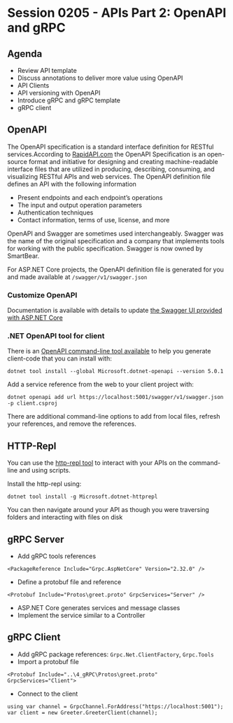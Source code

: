 # Session 0205 - APIs Part 2: OpenAPI and gRPC

## Agenda

* Review API template
* Discuss annotations to deliver more value using OpenAPI
* API Clients
* API versioning with OpenAPI
* Introduce gRPC and gRPC template
* gRPC client

## OpenAPI

The OpenAPI specification is a standard interface definition for RESTful services.According to [RapidAPI.com](https://rapidapi.com/blog/api-glossary/openapi/) the OpenAPI Specification is an open-source format and initiative for designing and creating machine-readable interface files that are utilized in producing, describing, consuming, and visualizing RESTful APIs and web services. The OpenAPI definition file defines an API with the following information

* Present endpoints and each endpoint’s operations
* The input and output operation parameters
* Authentication techniques
* Contact information, terms of use, license, and more

OpenAPI and Swagger are sometimes used interchangeably.  Swagger was the name of the original specification and a company that implements tools for working with the public specification.  Swagger is now owned by SmartBear.

For ASP.NET Core projects, the OpenAPI definition file is generated for you and made available at `/swagger/v1/swagger.json`

### Customize OpenAPI

Documentation is available with details to update [the Swagger UI provided with ASP.NET Core](https://docs.microsoft.com/aspnet/core/tutorials/getting-started-with-swashbuckle?view=aspnetcore-5.0)

### .NET OpenAPI tool for client

There is an [OpenAPI command-line tool available](https://docs.microsoft.com/aspnet/core/web-api/Microsoft.dotnet-openapi?view=aspnetcore-5.0) to help you generate client-code that you can install with:

```
dotnet tool install --global Microsoft.dotnet-openapi --version 5.0.1
```

Add a service reference from the web to your client project with:

```
dotnet openapi add url https://localhost:5001/swagger/v1/swagger.json -p client.csproj
```

There are additional command-line options to add from local files, refresh your references, and remove the references.

## HTTP-Repl

You can use the [http-repl tool](https://docs.microsoft.com/aspnet/core/web-api/http-repl/?view=aspnetcore-5.0) to interact with your APIs on the command-line and using scripts.

Install the http-repl using:

```dotnetcli
dotnet tool install -g Microsoft.dotnet-httprepl
```

You can then navigate around your API as though you were traversing folders and interacting with files on disk

## gRPC Server

- Add gRPC tools references

`<PackageReference Include="Grpc.AspNetCore" Version="2.32.0" />`

- Define a protobuf file and reference

`<Protobuf Include="Protos\greet.proto" GrpcServices="Server" />`

- ASP.NET Core generates services and message classes
- Implement the service similar to a Controller

## gRPC Client

- Add gRPC package references: `Grpc.Net.ClientFactory`, `Grpc.Tools`
- Import a protobuf file

`<Protobuf Include="..\4_gRPC\Protos\greet.proto" GrpcServices="Client">`

- Connect to the client

```
using var channel = GrpcChannel.ForAddress("https://localhost:5001");
var client = new Greeter.GreeterClient(channel);
```
